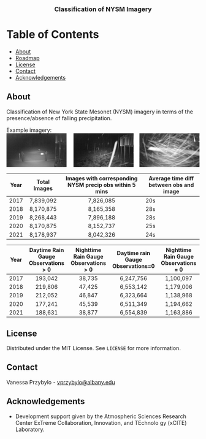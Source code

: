 <h3 align="center">Classification of NYSM Imagery</h3>

# Table of Contents

* [About](#about)
* [Roadmap](#roadmap)
* [License](#license)
* [Contact](#contact)
* [Acknowledgements](#acknowledgements)

## About
Classification of New York State Mesonet (NYSM) imagery in terms of the presence/absence of falling precipitation. 

Example imagery:
![Readme Graphic](readme_graphics/readme_graphics.png)

| Year | Total Images | Images with corresponding NYSM precip obs within 5 mins | Average time diff between obs and image |
|:----:|:------------:|:-------------------------------------------------------:|-----------------------------------------|
| 2017 |   7,839,092  |                        7,826,085                        | 20s                                     |
| 2018 |   8,170,875  |                        8,165,358                        | 28s                                     |
| 2019 |   8,268,443  |                        7,896,188                        | 28s                                     |
| 2020 |   8,170,875  |                        8,152,737                        | 25s                                     |
| 2021 |   8,178,937  |                        8,042,326                        | 24s                                     |


| Year | Daytime Rain Gauge Observations > 0 | Nighttime Rain Gauge Observations > 0 | Daytime rain Gauge Observations=0 | Nighttime Rain Gauge Observations = 0 |
|:----:|:-----------------------------------:|:-------------------------------------:|:---------------------------------:|:-------------------------------------:|
| 2017 |               193,042               |                 38,735                |             6,247,756             |               1,100,097               |
| 2018 |               219,806               |                 47,425                |             6,553,142             |               1,179,006               |
| 2019 |               212,052               |                 46,847                |             6,323,664             |               1,138,968               |
| 2020 |               177,241               |                 45,539                |             6,511,349             |               1,194,662               |
| 2021 |               188,631               |                 38,877                |             6,554,839             |               1,163,886               |
## License
Distributed under the MIT License.  See `LICENSE` for more information.

## Contact
Vanessa Przybylo - vprzybylo@albany.edu

## Acknowledgements
* Development support given by the Atmospheric Sciences Research Center ExTreme Collaboration, Innovation, and TEchnolo
gy (xCITE) Laboratory. 

